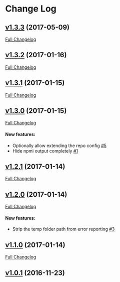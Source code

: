 #  Change Log



## [v1.3.3](https://github.com/buildo/linto/tree/v1.3.3) (2017-05-09)
[Full Changelog](https://github.com/buildo/linto/compare/v1.3.2...v1.3.3)

## [v1.3.2](https://github.com/buildo/linto/tree/v1.3.2) (2017-01-16)
[Full Changelog](https://github.com/buildo/linto/compare/v1.3.1...v1.3.2)

## [v1.3.1](https://github.com/buildo/linto/tree/v1.3.1) (2017-01-15)
[Full Changelog](https://github.com/buildo/linto/compare/v1.3.0...v1.3.1)

## [v1.3.0](https://github.com/buildo/linto/tree/v1.3.0) (2017-01-15)
[Full Changelog](https://github.com/buildo/linto/compare/v1.2.1...v1.3.0)

#### New features:

- Optionally allow extending the repo config [#5](https://github.com/buildo/linto/issues/5)
- Hide npmi output completely [#1](https://github.com/buildo/linto/issues/1)

## [v1.2.1](https://github.com/buildo/linto/tree/v1.2.1) (2017-01-14)
[Full Changelog](https://github.com/buildo/linto/compare/v1.2.0...v1.2.1)

## [v1.2.0](https://github.com/buildo/linto/tree/v1.2.0) (2017-01-14)
[Full Changelog](https://github.com/buildo/linto/compare/v1.1.0...v1.2.0)

#### New features:

- Strip the temp folder path from error reporting [#3](https://github.com/buildo/linto/issues/3)

## [v1.1.0](https://github.com/buildo/linto/tree/v1.1.0) (2017-01-14)
[Full Changelog](https://github.com/buildo/linto/compare/v1.0.1...v1.1.0)

## [v1.0.1](https://github.com/buildo/linto/tree/v1.0.1) (2016-11-23)
